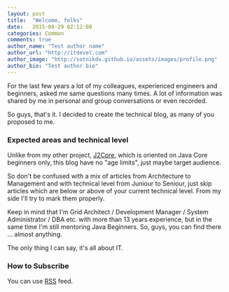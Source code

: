 ```yaml
---
layout: post
title:  "Welcome, folks"
date:   2015-08-29 02:12:00
categories: Common
comments: true
author_name: "Test author name"
author_url: "http://itdevel.com"
author_image: "http://sotnikdv.github.io/assets/images/profile.png"
author_bio: "Test author bio"
---
```


For the last few years a lot of my colleagues, experienced engineers and beginners, asked me same questions many times.
A lot of information was shared by me in personal and group conversations or even recorded.

So guys, that's it. I decided to create the technical blog, as many of you proposed to me.

### Expected areas and technical level

Unlike from my other project, [J2Core](https://j2core.com/), which is oriented on Java Core beginners only, this blog have no "age limits", just maybe target audience.

So don't be confused with a mix of articles from Architecture to Management and with technical level from Juniour to Seniour, just skip articles which are below or above of your current technical level. From my side I'll try to mark them properly.

Keep in mind that I'm Grid Architect / Development Manager / System Administrator / DBA etc. with more than 13 years experience, but in the same time I'm still mentoring Java Beginners. So, guys, you can find there ... almost anything.

The only thing I can say, it's all about IT.

### How to Subscribe

You can use <a href="/rss.xml">RSS</a> feed.
